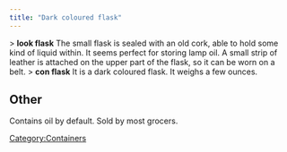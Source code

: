 ```yaml
---
title: "Dark coloured flask"
---
```


\> **look flask**
The small flask is sealed with an old cork, able to hold some kind of
liquid
within. It seems perfect for storing lamp oil. A small strip of leather
is
attached on the upper part of the flask, so it can be worn on a belt.
\> **con flask**
It is a dark coloured flask.
It weighs a few ounces.

## Other

Contains oil by default. Sold by most grocers.

[Category:Containers](Category:Containers "wikilink")